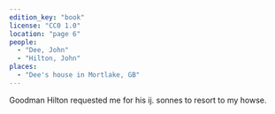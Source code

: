 ```yaml
---
edition_key: "book"
license: "CC0 1.0"
location: "page 6"
people:
  - "Dee, John"
  - "Hilton, John"
places:
  - "Dee's house in Mortlake, GB"
---
```

Goodman Hilton requested me for his ij. sonnes to resort to
my howse.
